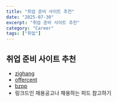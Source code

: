 ```yaml
---
title: "취업 준비 사이트 추천"
date: "2025-07-30"
excerpt: "취업 준비 사이트 추천"
category: "Career"
tags: ["취업"]
---
```



## 취업 준비 사이트 추천

- [zighang](https://zighang.com/)
- [offercent](https://offercent.co.kr/company-list?careerType=NOT_MATTER&jobCategories=0070000/)
- [bzpp](https://www.bzpp.co.kr/)
- 링크드인 채용공고나 채용하는 피드 참고하기



